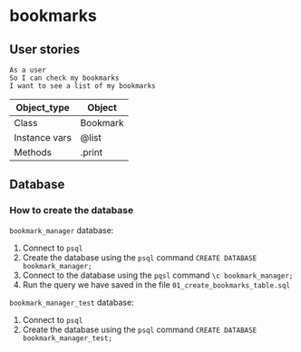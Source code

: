 # bookmarks

## User stories

```
As a user
So I can check my bookmarks
I want to see a list of my bookmarks
```

| Object_type    |   Object     |
| -------------- | ------------ |
| Class          | Bookmark     |
| Instance vars  | @list        |
| Methods        | .print       |

## Database

### How to create the database

`bookmark_manager` database:

1. Connect to `psql`
2. Create the database using the `psql` command `CREATE DATABASE bookmark_manager;`
3. Connect to the database using the `pqsl` command `\c bookmark_manager;`
4. Run the query we have saved in the file `01_create_bookmarks_table.sql`

`bookmark_manager_test` database:

1. Connect to `psql`
2. Create the database using the `psql` command `CREATE DATABASE bookmark_manager_test;`
